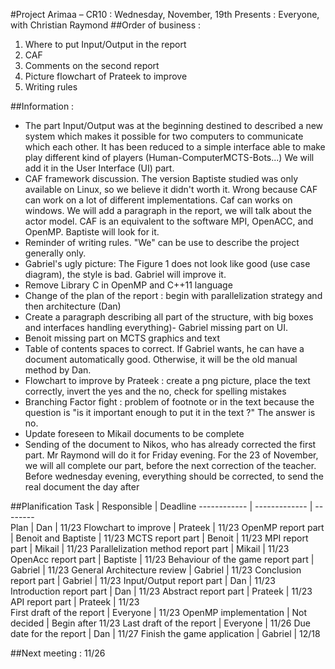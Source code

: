 #Project Arimaa – CR10 : Wednesday, November, 19th
Presents : Everyone, with Christian Raymond
##Order of business :
1. Where to put Input/Output in the report
2. CAF
3. Comments on the second report
4. Picture flowchart of Prateek to improve
5. Writing rules

##Information :
- The part Input/Output was at the beginning destined to described a new system which makes it possible for two computers to communicate which each other. It has been reduced to a simple interface able to make play different kind of players (Human-ComputerMCTS-Bots...) We will add it in the User Interface (UI) part.
- CAF framework discussion. The version  Baptiste studied was only available on Linux, so we believe it didn't worth it. Wrong because CAF can work on a lot of different implementations. Caf can works on windows. We will add a paragraph in the report, we will talk about the actor model. CAF is an equivalent to the software MPI, OpenACC, and OpenMP. Baptiste will look for it.
- Reminder of writing rules. "We" can be use to describe the project generally only.
- Gabriel's ugly picture: The Figure 1 does not look like good (use case diagram), the style is bad. Gabriel will improve it.
- Remove Library C in OpenMP and C++11 language
- Change of the plan of the report : begin with parallelization strategy and then architecture (Dan)
- Create a paragraph describing all part of the structure, with big boxes and interfaces handling everything)- Gabriel missing part on UI.
- Benoit missing part on MCTS graphics and text
- Table of contents spaces to correct. If Gabriel wants, he can have a document automatically good. Otherwise, it will be the old manual method by Dan.
- Flowchart to improve by Prateek : create a png picture, place the text correctly, invert the yes and the no, check for spelling mistakes
- Branching Factor fight : problem of footnote or in the text because the question is "is it important enough to put it in the text ?" The answer is no.
- Update foreseen to Mikail documents to be complete
- Sending of the document to Nikos, who has already corrected the first part. Mr Raymond will do it for Friday evening. For the 23 of November, we will all complete our part, before the next correction of the teacher. Before wednesday evening, everything should be corrected, to send the real document the day after


##Planification
Task		|						Responsible	|	Deadline
------------ | ------------- | --------						
Plan								| 	Dan		| 	11/23
Flowchart to improve						| 	Prateek		| 11/23
OpenMP report part	| Benoit	and Baptiste	| 11/23
MCTS report part					 | 		Benoit		 | 	11/23
MPI report part						 | 	Mikail		 | 	11/23
Parallelization method report part		 | 			Mikail		 | 	11/23
OpenAcc report part						 | 	Baptiste	 | 	11/23
Behaviour of the game report part		 | 			Gabriel	 | 	11/23
General Architecture review				 | 		Gabriel	 | 	11/23
Conclusion report part					 | 	Gabriel	 | 	11/23
Input/Output report part				 | 		Dan	 | 		11/23
Introduction report part				 | 		Dan		 | 	11/23
Abstract report part					 | 		Prateek	 | 	11/23
API report part							 | Prateek	 | 	11/23	
First draft of the report				 | 		Everyone	 | 	11/23
OpenMP implementation					 | 	Not decided	 | Begin after 11/23
Last draft of the report				 | 		Everyone	 | 	11/26
Due date for the report					 | 	Dan			 | 11/27
Finish the game application			 | 		Gabriel	 | 	12/18

##Next meeting : 11/26
